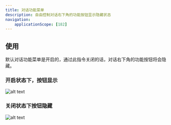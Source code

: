 ```yaml
---
title: 对话功能菜单
description: 自由控制对话右下角的功能按钮显示隐藏状态
navigation:
    applicationScope: [182]
---
```


## 使用

默认对话功能菜单是开启的，通过此指令关闭的话，对话右下角的功能按钮将会隐藏。

### 开启状态下，按钮显示

![alt text](https://cdn.gcw.wiki/gcw/image/zh_hans/commands/system/dialogmenu/image.png)

### 关闭状态下按钮隐藏

![alt text](https://cdn.gcw.wiki/gcw/image/zh_hans/commands/system/dialogmenu/image-1.png)
